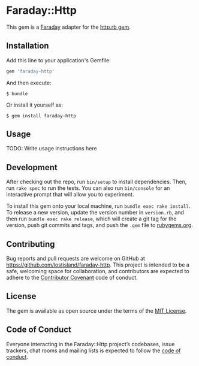 # Faraday::Http

This gem is a [Faraday](https://github.com/lostisland/faraday) adapter for the [http.rb gem](https://github.com/httprb/http).

## Installation

Add this line to your application's Gemfile:

```ruby
gem 'faraday-http'
```

And then execute:

    $ bundle

Or install it yourself as:

    $ gem install faraday-http

## Usage

TODO: Write usage instructions here

## Development

After checking out the repo, run `bin/setup` to install dependencies. Then, run `rake spec` to run the tests. You can also run `bin/console` for an interactive prompt that will allow you to experiment.

To install this gem onto your local machine, run `bundle exec rake install`. To release a new version, update the version number in `version.rb`, and then run `bundle exec rake release`, which will create a git tag for the version, push git commits and tags, and push the `.gem` file to [rubygems.org](https://rubygems.org).

## Contributing

Bug reports and pull requests are welcome on GitHub at https://github.com/lostisland/faraday-http. This project is intended to be a safe, welcoming space for collaboration, and contributors are expected to adhere to the [Contributor Covenant](http://contributor-covenant.org) code of conduct.

## License

The gem is available as open source under the terms of the [MIT License](https://opensource.org/licenses/MIT).

## Code of Conduct

Everyone interacting in the Faraday::Http project’s codebases, issue trackers, chat rooms and mailing lists is expected to follow the [code of conduct](https://github.com/lostisland/faraday-http/blob/master/CODE_OF_CONDUCT.md).
